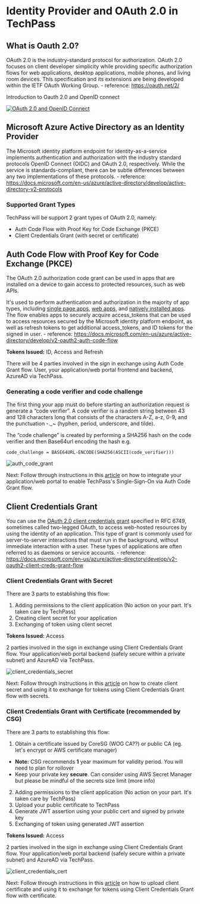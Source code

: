 # Identity Provider and OAuth 2.0 in TechPass

## What is Oauth 2.0?
OAuth 2.0 is the industry-standard protocol for authorization. 
OAuth 2.0 focuses on client developer simplicity while providing specific authorization flows for web applications, desktop applications, mobile phones, and living room devices. 
This specification and its extensions are being developed within the IETF OAuth Working Group. - reference: https://oauth.net/2/

Introduction to Oauth 2.0 and OpenID connect

[![OAuth 2.0 and OpenID Connect](assets/concept-oauth2/youtubevid.jpg)](https://youtu.be/996OiexHze0 "Video Title")

## Microsoft Azure Active Directory as an Identity Provider
The Microsoft identity platform endpoint for identity-as-a-service implements authentication and authorization with the industry standard protocols OpenID Connect (OIDC) and OAuth 2.0, respectively. 
While the service is standards-compliant, there can be subtle differences between any two implementations of these protocols. - reference: https://docs.microsoft.com/en-us/azure/active-directory/develop/active-directory-v2-protocols

### Supported Grant Types
TechPass will be support 2 grant types of OAuth 2.0, namely:

* Auth Code Flow with Proof Key for Code Exchange (PKCE)
* Client Credentials Grant (with secret or certificate)

## Auth Code Flow with Proof Key for Code Exchange (PKCE)
The OAuth 2.0 authorization code grant can be used in apps that are installed on a device to gain access to protected resources, such as web APIs.

It's used to perform authentication and authorization in the majority of app types, including [single page apps](https://docs.microsoft.com/en-us/azure/active-directory/develop/v2-app-types#single-page-apps-javascript), 
[web apps](https://docs.microsoft.com/en-us/azure/active-directory/develop/v2-app-types#web-apps), and [natively installed apps](https://docs.microsoft.com/en-us/azure/active-directory/develop/v2-app-types#mobile-and-native-apps). 
The flow enables apps to securely acquire access_tokens that can be used to access resources secured by the Microsoft identity platform endpoint, as well as refresh tokens to get additional access_tokens, and ID tokens for the signed in user. - reference: https://docs.microsoft.com/en-us/azure/active-directory/develop/v2-oauth2-auth-code-flow

**Tokens Issued:** ID, Access and Refresh

There will be 4 parties involved in the sign in exchange using Auth Code Grant flow. User, your application/web portal frontend and backend, AzureAD via TechPass.

### Generating a code verifier and code challenge
The first thing your app must do before starting an authorization request is generate a “code verifier”. A code verifier is a random string between 43 and 128 characters long that consists of the characters A-Z, a-z, 0-9, and the punctuation -._~ (hyphen, period, underscore, and tilde).

The “code challenge” is created by performing a SHA256 hash on the code verifier and then Base64url encoding the hash e.g.
```
code_challenge = BASE64URL-ENCODE(SHA256(ASCII(code_verifier)))
```

![auth_code_grant](assets/concept-oauth2/authcodegrant.png)

Next: Follow through instructions in this [article](/concepts/authcodegrant) on how to integrate your application/web portal to enable TechPass's Single-Sign-On via Auth Code Grant flow.

## Client Credentials Grant 
You can use the [OAuth 2.0 client credentials grant](https://tools.ietf.org/html/rfc6749#section-4.4) specified in RFC 6749, sometimes called two-legged OAuth, to access web-hosted resources by using the identity of an application. 
This type of grant is commonly used for server-to-server interactions that must run in the background, without immediate interaction with a user. These types of applications are often referred to as daemons or service accounts. - reference: https://docs.microsoft.com/en-us/azure/active-directory/develop/v2-oauth2-client-creds-grant-flow

### Client Credentials Grant with Secret
There are 3 parts to establishing this flow:

1. Adding permissions to the client application (No action on your part. It's taken care by TechPass)
2. Creating client secret for your application
3. Exchanging of token using client secret

**Tokens Issued:** Access

2 parties involved in the sign in exchange using Client Credentials Grant flow. Your application/web portal backend (safely secure within a private subnet) and AzureAD via TechPass.

![client_credentials_secret](assets/concept-oauth2/clientcredsecrets.png)

Next: Follow through instructions in this [article](/concepts/clientcred) on how to create client secret and using it to exchange for tokens using Client Credentials Grant flow with secrets.

### Client Credentials Grant with Certificate (recommended by CSG)
There are 3 parts to establishing this flow:

1. Obtain a certificate issued by CoreSG (WOG CA??) or public CA (eg. let's encrypt or AWS certificate manager)
* **Note:** CSG recommends **1** year maximum for validity period. You will need to plan for rollover
* Keep your private key **secure**. Can consider using AWS Secret Manager but please be mindful of the secrets size limit (more info)
2. Adding permissions to the client application (No action on your part. It's taken care by TechPass)
3. Upload your public certificate to TechPass
4. Generate JWT assertion using your public cert and signed by private key
5. Exchanging of token using generated JWT assertion 
   
**Tokens Issued:** Access

2 parties involved in the sign in exchange using Client Credentials Grant flow. Your application/web portal backend (safely secure within a private subnet) and AzureAD via TechPass.

![client_credentials_cert](assets/concept-oauth2/clientcredcerts.png)

Next: Follow through instructions in this [article](/concepts/clientcred) on how to upload client certificate and using it to exchange for tokens using Client Credentials Grant flow with certificate.
